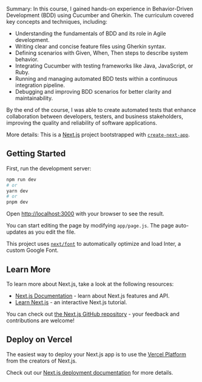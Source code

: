 Summary:
In this course, I gained hands-on experience in Behavior-Driven Development (BDD) using Cucumber and Gherkin. The curriculum covered key concepts and techniques, including:

- Understanding the fundamentals of BDD and its role in Agile development.
- Writing clear and concise feature files using Gherkin syntax.
- Defining scenarios with Given, When, Then steps to describe system behavior.
- Integrating Cucumber with testing frameworks like Java, JavaScript, or Ruby.
- Running and managing automated BDD tests within a continuous integration pipeline.
- Debugging and improving BDD scenarios for better clarity and maintainability.

By the end of the course, I was able to create automated tests that enhance collaboration between developers, testers, and business stakeholders, improving the quality and reliability of software applications.

More details: 
This is a [Next.js](https://nextjs.org/) project bootstrapped with [`create-next-app`](https://github.com/vercel/next.js/tree/canary/packages/create-next-app).

## Getting Started

First, run the development server:

```bash
npm run dev
# or
yarn dev
# or
pnpm dev
```

Open [http://localhost:3000](http://localhost:3000) with your browser to see the result.

You can start editing the page by modifying `app/page.js`. The page auto-updates as you edit the file.

This project uses [`next/font`](https://nextjs.org/docs/basic-features/font-optimization) to automatically optimize and load Inter, a custom Google Font.

## Learn More

To learn more about Next.js, take a look at the following resources:

- [Next.js Documentation](https://nextjs.org/docs) - learn about Next.js features and API.
- [Learn Next.js](https://nextjs.org/learn) - an interactive Next.js tutorial.

You can check out [the Next.js GitHub repository](https://github.com/vercel/next.js/) - your feedback and contributions are welcome!

## Deploy on Vercel

The easiest way to deploy your Next.js app is to use the [Vercel Platform](https://vercel.com/new?utm_medium=default-template&filter=next.js&utm_source=create-next-app&utm_campaign=create-next-app-readme) from the creators of Next.js.

Check out our [Next.js deployment documentation](https://nextjs.org/docs/deployment) for more details.

